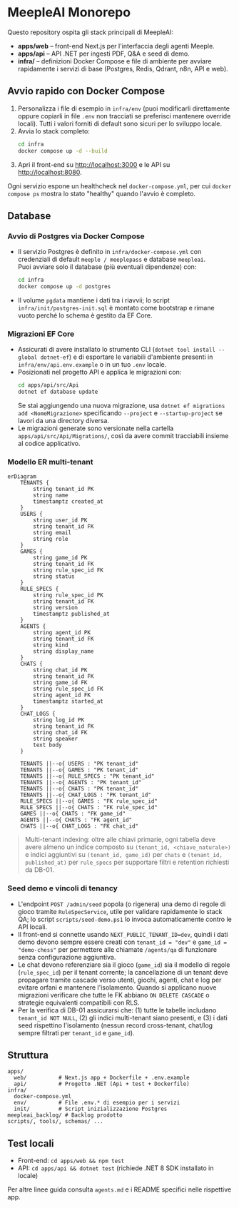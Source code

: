 # MeepleAI Monorepo

Questo repository ospita gli stack principali di MeepleAI:

- **apps/web** – front-end Next.js per l'interfaccia degli agenti Meeple.
- **apps/api** – API .NET per ingesti PDF, Q&A e seed di demo.
- **infra/** – definizioni Docker Compose e file di ambiente per avviare rapidamente i servizi di base (Postgres, Redis, Qdrant, n8n, API e web).

## Avvio rapido con Docker Compose

1. Personalizza i file di esempio in `infra/env` (puoi modificarli direttamente oppure copiarli in file `.env` non tracciati se preferisci mantenere override locali). Tutti i valori forniti di default sono sicuri per lo sviluppo locale.
2. Avvia lo stack completo:
   ```bash
   cd infra
   docker compose up -d --build
   ```
3. Apri il front-end su [http://localhost:3000](http://localhost:3000) e le API su [http://localhost:8080](http://localhost:8080).

Ogni servizio espone un healthcheck nel `docker-compose.yml`, per cui `docker compose ps` mostra lo stato "healthy" quando l'avvio è completo.

## Database

### Avvio di Postgres via Docker Compose

- Il servizio Postgres è definito in `infra/docker-compose.yml` con credenziali di default `meeple / meeplepass` e database `meepleai`.\
  Puoi avviare solo il database (più eventuali dipendenze) con:
  ```bash
  cd infra
  docker compose up -d postgres
  ```
- Il volume `pgdata` mantiene i dati tra i riavvii; lo script `infra/init/postgres-init.sql` è montato come bootstrap e rimane vuoto perché lo schema è gestito da EF Core.

### Migrazioni EF Core

- Assicurati di avere installato lo strumento CLI (`dotnet tool install --global dotnet-ef`) e di esportare le variabili d'ambiente presenti in `infra/env/api.env.example` o in un tuo `.env` locale.
- Posizionati nel progetto API e applica le migrazioni con:
  ```bash
  cd apps/api/src/Api
  dotnet ef database update
  ```
  Se stai aggiungendo una nuova migrazione, usa `dotnet ef migrations add <NomeMigrazione>` specificando `--project` e `--startup-project` se lavori da una directory diversa.
- Le migrazioni generate sono versionate nella cartella `apps/api/src/Api/Migrations/`, così da avere commit tracciabili insieme al codice applicativo.

### Modello ER multi-tenant

```mermaid
erDiagram
    TENANTS {
        string tenant_id PK
        string name
        timestamptz created_at
    }
    USERS {
        string user_id PK
        string tenant_id FK
        string email
        string role
    }
    GAMES {
        string game_id PK
        string tenant_id FK
        string rule_spec_id FK
        string status
    }
    RULE_SPECS {
        string rule_spec_id PK
        string tenant_id FK
        string version
        timestamptz published_at
    }
    AGENTS {
        string agent_id PK
        string tenant_id FK
        string kind
        string display_name
    }
    CHATS {
        string chat_id PK
        string tenant_id FK
        string game_id FK
        string rule_spec_id FK
        string agent_id FK
        timestamptz started_at
    }
    CHAT_LOGS {
        string log_id PK
        string tenant_id FK
        string chat_id FK
        string speaker
        text body
    }

    TENANTS ||--o{ USERS : "PK tenant_id"
    TENANTS ||--o{ GAMES : "PK tenant_id"
    TENANTS ||--o{ RULE_SPECS : "PK tenant_id"
    TENANTS ||--o{ AGENTS : "PK tenant_id"
    TENANTS ||--o{ CHATS : "PK tenant_id"
    TENANTS ||--o{ CHAT_LOGS : "PK tenant_id"
    RULE_SPECS ||--o{ GAMES : "FK rule_spec_id"
    RULE_SPECS ||--o{ CHATS : "FK rule_spec_id"
    GAMES ||--o{ CHATS : "FK game_id"
    AGENTS ||--o{ CHATS : "FK agent_id"
    CHATS ||--o{ CHAT_LOGS : "FK chat_id"
```

> Multi-tenant indexing: oltre alle chiavi primarie, ogni tabella deve avere almeno un indice composto su `(tenant_id, <chiave_naturale>)` e indici aggiuntivi su `(tenant_id, game_id)` per `chats` e `(tenant_id, published_at)` per `rule_specs` per supportare filtri e retention richiesti da DB-01.

### Seed demo e vincoli di tenancy

- L'endpoint `POST /admin/seed` popola (o rigenera) una demo di regole di gioco tramite `RuleSpecService`, utile per validare rapidamente lo stack QA; lo script `scripts/seed-demo.ps1` lo invoca automaticamente contro le API locali.
- Il front-end si connette usando `NEXT_PUBLIC_TENANT_ID=dev`, quindi i dati demo devono sempre essere creati con `tenant_id = "dev"` e `game_id = "demo-chess"` per permettere alle chiamate `/agents/qa` di funzionare senza configurazione aggiuntiva.
- Le chat devono referenziare sia il gioco (`game_id`) sia il modello di regole (`rule_spec_id`) per il tenant corrente; la cancellazione di un tenant deve propagare tramite cascade verso utenti, giochi, agenti, chat e log per evitare orfani e mantenere l'isolamento. Quando si applicano nuove migrazioni verificare che tutte le FK abbiano `ON DELETE CASCADE` o strategie equivalenti compatibili con RLS.
- Per la verifica di DB-01 assicurarsi che: (1) tutte le tabelle includano `tenant_id NOT NULL`, (2) gli indici multi-tenant siano presenti, e (3) i dati seed rispettino l'isolamento (nessun record cross-tenant, chat/log sempre filtrati per `tenant_id` e `game_id`).

## Struttura

```
apps/
  web/          # Next.js app + Dockerfile + .env.example
  api/          # Progetto .NET (Api + test + Dockerfile)
infra/
  docker-compose.yml
  env/          # File .env.* di esempio per i servizi
  init/         # Script inizializzazione Postgres
meepleai_backlog/ # Backlog prodotto
scripts/, tools/, schemas/ ...
```

## Test locali

- Front-end: `cd apps/web && npm test`
- API: `cd apps/api && dotnet test` (richiede .NET 8 SDK installato in locale)

Per altre linee guida consulta `agents.md` e i README specifici nelle rispettive app.
